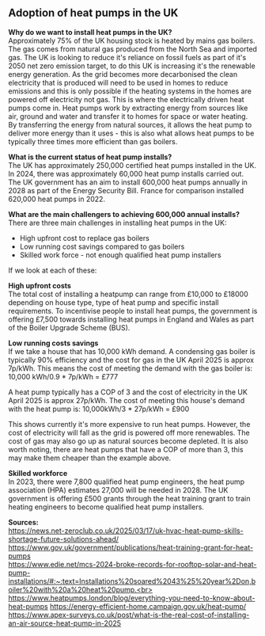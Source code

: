 
## Adoption of heat pumps in the UK

**Why do we want to install heat pumps in the UK?**<br>
Approximately 75% of the UK housing stock is heated by mains gas boilers. The gas comes from natural gas produced from the North Sea and imported gas. The UK is looking to reduce it's reliance on fossil fuels as part of it's 2050 net zero emission target, to do this UK is increasing it's the renewable energy generation. As the grid becomes more decarbonised the clean electricity that is produced will need to be used in homes to reduce emissions and this is only possible if the heating systems in the homes are powered off electricity not gas. This is where the electrically driven heat pumps come in. Heat pumps work by extracting energy from sources like air, ground and water and transfer it to homes for space or water heating. By transferring the energy from natural sources, it allows the heat pump to deliver more energy than it uses - this is also what allows heat pumps to be typically three times more efficient than gas boilers.

**What is the current status of heat pump installs?**<br>
The UK has approximately 250,000 certified heat pumps installed in the UK. In 2024, there was approximately 60,000 heat pump installs carried out. The UK government has an aim to install 600,000 heat pumps annually in 2028 as part of the Energy Security Bill. France for comparison installed 620,000 heat pumps in 2022.

**What are the main challengers to achieving 600,000 annual installs?**<br>
There are three main challenges in installing heat pumps in the UK:
- High upfront cost to replace gas boilers
- Low running cost savings compared to gas boilers
- Skilled work force - not enough qualified heat pump installers

If we look at each of these:

**High upfront costs**<br>
The total cost of installing a heatpump can range from £10,000 to £18000 depending on house type, type of heat pump and specific install requirements. To incentivise people to install heat pumps, the government is offering £7,500 towards installing heat pumps in England and Wales as part of the Boiler Upgrade Scheme (BUS).

**Low running costs savings**<br>
If we take a house that has 10,000 kWh demand. A condensing gas boiler is typically 90% efficiency and the cost for gas in the UK April 2025 is approx 7p/kWh. This means the cost of meeting the demand with the gas boiler is: 10,000 kWh/0.9 * 7p/kWh = £777

A heat pump typically has a COP of 3 and the cost of electricity in the UK April 2025 is approx 27p/kWh. The cost of meeting this house's demand with the heat pump is: 10,000kWh/3 * 27p/kWh = £900

This shows currently it's more expensive to run heat pumps. However, the cost of electricity will fall as the grid is powered off more renewables. The cost of gas may also go up as natural sources become depleted. It is also worth noting, there are  heat pumps that have a COP of more than 3, this may make them cheaper than the example above.

**Skilled workforce**<br>
In 2023, there were 7,800 qualified heat pump engineers, the heat pump association (HPA) estimates 27,000 will be needed in 2028.  The UK government is offering £500 grants through the heat training grant to train heating engineers to become qualified heat pump installers.

**Sources:**<br>
https://news.net-zeroclub.co.uk/2025/03/17/uk-hvac-heat-pump-skills-shortage-future-solutions-ahead/<br>
https://www.gov.uk/government/publications/heat-training-grant-for-heat-pumps<br>
https://www.edie.net/mcs-2024-broke-records-for-rooftop-solar-and-heat-pump-installations/#:~:text=Installations%20soared%2043%25%20year%2Don,boiler%20with%20a%20heat%20pump.<br>
https://www.heatpumps.london/blog/everything-you-need-to-know-about-heat-pumps
https://energy-efficient-home.campaign.gov.uk/heat-pump/<br>
https://www.apex-surveys.co.uk/post/what-is-the-real-cost-of-installing-an-air-source-heat-pump-in-2025